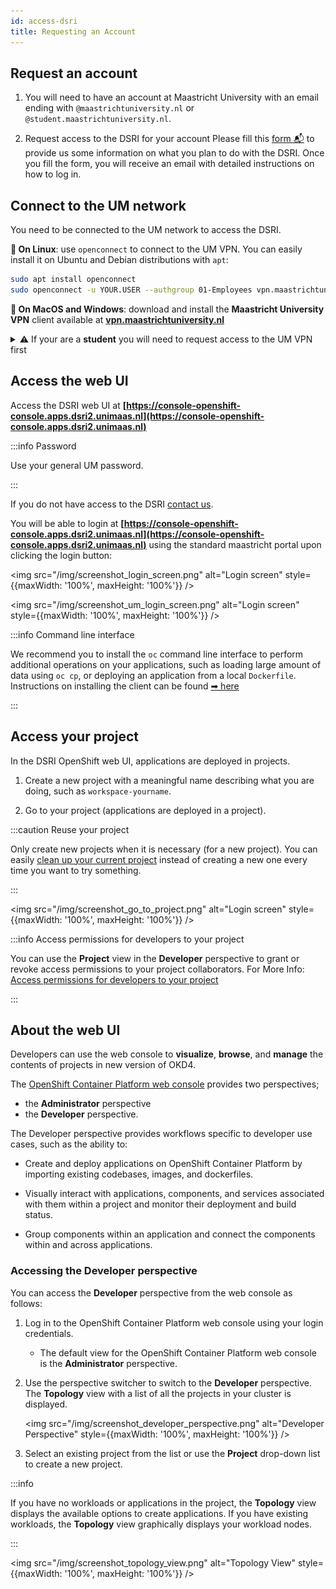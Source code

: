 ```yaml
---
id: access-dsri
title: Requesting an Account
---
```


## Request an account

1. You will need to have an account at Maastricht University with an email ending with `@maastrichtuniversity.nl` or `@student.maastrichtuniversity.nl`.

2. Request access to the DSRI for your account Please fill this [form 📬](/register) to provide us some information on what you plan to do with the DSRI. Once you fill the form, you will receive an email with detailed instructions on how to log in.


## Connect to the UM network

You need to be connected to the UM network to access the DSRI.

**🐧 On Linux**: use `openconnect` to connect to the UM VPN. You can easily install it on Ubuntu and Debian distributions with `apt`:

```bash
sudo apt install openconnect
sudo openconnect -u YOUR.USER --authgroup 01-Employees vpn.maastrichtuniversity.nl
```

**🍎 On MacOS and Windows**: download and install the **Maastricht University VPN** client available at **[vpn.maastrichtuniversity.nl](https://vpn.maastrichtuniversity.nl/)**


<details><summary>⚠️ If your are a <b>student</b> you will need to request access to the UM VPN first</summary>

<ul>
<li>You can try to use the Athena Student Desktop at <a href="https://athenadesktop.maastrichtuniversity.nl">athenadesktop.maastrichtuniversity.nl</a>, to access the VPN through a virtual desktop</li>
<li>Or ask one of your teachers to request VPN access for you. You will need to send an email to the IT helpdesk of your department with the following information: </li>
<ul>
<li>Email of the student who will get VPN</li>
<li> for which course (provide the course ID) or project does the student need the VPN</li>
<li>until which date the student will need the VPN.</li>
</ul>
</ul>
</details>


## Access the web UI

Access the DSRI web UI at **[https://console-openshift-console.apps.dsri2.unimaas.nl](https://console-openshift-console.apps.dsri2.unimaas.nl)**

:::info Password

Use your general UM password.

:::

If you do not have access to the DSRI [contact us](mailto:dsri-support-l@maastrichtuniversity.nl).

You will be able to login at **[https://console-openshift-console.apps.dsri2.unimaas.nl](https://console-openshift-console.apps.dsri2.unimaas.nl)** using the standard maastricht portal upon clicking the login button:

<img src="/img/screenshot_login_screen.png" alt="Login screen" style={{maxWidth: '100%', maxHeight: '100%'}} />

<img src="/img/screenshot_um_login_screen.png" alt="Login screen" style={{maxWidth: '100%', maxHeight: '100%'}} />

:::info Command line interface

We recommend you to install the `oc` command line interface to perform additional operations on your applications, such as loading large amount of data using `oc cp`, or deploying an application from a local `Dockerfile`. Instructions on installing the client can be found [➡ here](/docs/openshift-install)

:::

## Access your project

In the DSRI OpenShift web UI, applications are deployed in projects.

1. Create a new project with a meaningful name describing what you are doing, such as `workspace-yourname`.

2. Go to your project (applications are deployed in a project).

:::caution Reuse your project

Only create new projects when it is necessary (for a new project). You can easily [clean up your current project](https://maastrichtu-ids.github.io/dsri-documentation/docs/project-management#delete-a-project-using-the-web-ui) instead of creating a new one every time you want to try something.

:::

<img src="/img/screenshot_go_to_project.png" alt="Login screen" style={{maxWidth: '100%', maxHeight: '100%'}} />

:::info Access permissions for developers to your project

You can use the **Project** view in the **Developer** perspective to grant or revoke access permissions to your project collaborators. For More Info: [Access permissions for developers to your project](https://maastrichtu-ids.github.io/dsri-documentation/docs/project-management/#access-permissions-for-developers-to-your-project)

:::

## About the web UI

Developers can use the web console to **visualize**, **browse**, and **manage** the contents of projects in new version of OKD4. 

The [OpenShift Container Platform web console](https://docs.openshift.com/container-platform/4.6/web_console/odc-about-developer-perspective.html) provides two perspectives; 

* the **Administrator** perspective 
* the **Developer** perspective.

The Developer perspective provides workflows specific to developer use cases, such as the ability to:

* Create and deploy applications on OpenShift Container Platform by importing existing codebases, images, and dockerfiles.

* Visually interact with applications, components, and services associated with them within a project and monitor their deployment and build status.

* Group components within an application and connect the components within and across applications.

### Accessing the Developer perspective

You can access the **Developer** perspective from the web console as follows:

1. Log in to the OpenShift Container Platform web console using your login credentials. 

   * The default view for the OpenShift Container Platform web console is the **Administrator** perspective.

2. Use the perspective switcher to switch to the **Developer** perspective. The **Topology** view with a list of all the projects in your cluster is displayed.

   <img src="/img/screenshot_developer_perspective.png" alt="Developer Perspective" style={{maxWidth: '100%', maxHeight: '100%'}} />

3. Select an existing project from the list or use the **Project** drop-down list to create a new project.

:::info

If you have no workloads or applications in the project, the **Topology** view displays the available options to create applications. If you have existing workloads, the **Topology** view graphically displays your workload nodes.

:::

<img src="/img/screenshot_topology_view.png" alt="Topology View" style={{maxWidth: '100%', maxHeight: '100%'}} />